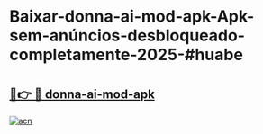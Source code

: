 # Baixar-donna-ai-mod-apk-Apk-sem-anúncios-desbloqueado-completamente-2025-#huabe

# <h2><a href="https://ainizakaria.my?title=donna-ai-mod-apk&ref=24M">🔗👉 🔴 donna-ai-mod-apk</a></h2>

[![acn](https://github.com/user-attachments/assets/0f9c940e-d8b0-45ae-aac7-cd30a18b3e1c)](https://ainizakaria.my?title=donna-ai-mod-apk&ref=24M)

